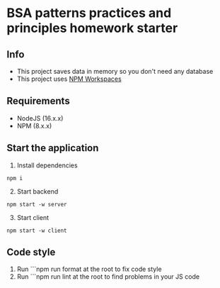 # BSA patterns practices and principles homework starter

## Info

- This project saves data in memory so you don't need any database
- This project uses [NPM Workspaces](https://docs.npmjs.com/cli/v7/using-npm/workspaces)

## Requirements

- NodeJS (16.x.x)
- NPM (8.x.x)

## Start the application

1. Install dependencies

```
npm i
```

2. Start backend

```
npm start -w server
```

3. Start client

```
npm start -w client
```

## Code style
1. Run ```npm run format at the root to fix code style
2. Run ```npm run lint at the root to find problems in your JS code

